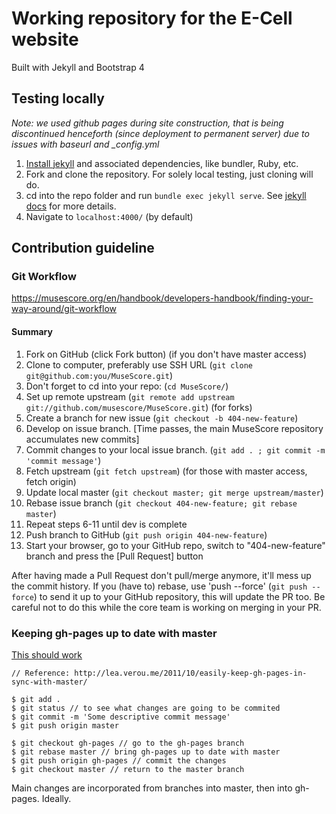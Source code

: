 # Working repository for the E-Cell website

Built with Jekyll and Bootstrap 4

## Testing locally

*Note: we used github pages during site construction, that is being discontinued henceforth (since deployment to permanent server) due to issues with baseurl and _config.yml*

1. [Install jekyll](https://jekyllrb.com/docs/installation/) and associated dependencies, like bundler, Ruby, etc.
2. Fork and clone the repository. For solely local testing, just cloning will do.
3. cd into the repo folder and run `bundle exec jekyll serve`. See [jekyll docs](https://jekyllrb.com/docs/usage/) for more details.
4. Navigate to `localhost:4000/` (by default)

## Contribution guideline

### Git Workflow

https://musescore.org/en/handbook/developers-handbook/finding-your-way-around/git-workflow

#### Summary

1. Fork on GitHub (click Fork button) (if you don't have master access)
2. Clone to computer, preferably use SSH URL (`git clone git@github.com:you/MuseScore.git`)
3. Don't forget to cd into your repo: (`cd MuseScore/`)
4. Set up remote upstream (`git remote add upstream git://github.com/musescore/MuseScore.git`) (for forks)
5. Create a branch for new issue (`git checkout -b 404-new-feature`)
6. Develop on issue branch. [Time passes, the main MuseScore repository accumulates new commits]
7. Commit changes to your local issue branch. (`git add . ; git commit -m 'commit message'`)
8. Fetch upstream (`git fetch upstream`) (for those with master access, fetch origin)
9. Update local master (`git checkout master; git merge upstream/master`)
10. Rebase issue branch (`git checkout 404-new-feature; git rebase master`)
11. Repeat steps 6-11 until dev is complete
12. Push branch to GitHub (`git push origin 404-new-feature`)
13. Start your browser, go to your GitHub repo, switch to "404-new-feature" branch and press the [Pull Request] button

After having made a Pull Request don't pull/merge anymore, it'll mess up the commit history. If you (have to) rebase, use 'push --force' (`git push --force`) to send it up to your GitHub repository, this will update the PR too. Be careful not to do this while the core team is working on merging in your PR.

### Keeping gh-pages up to date with master

[This should work](https://gist.github.com/mandiwise/44d1edce18f2ffb14f63)

```
// Reference: http://lea.verou.me/2011/10/easily-keep-gh-pages-in-sync-with-master/

$ git add .
$ git status // to see what changes are going to be commited
$ git commit -m 'Some descriptive commit message'
$ git push origin master

$ git checkout gh-pages // go to the gh-pages branch
$ git rebase master // bring gh-pages up to date with master
$ git push origin gh-pages // commit the changes
$ git checkout master // return to the master branch
```

Main changes are incorporated from branches into master, then into gh-pages. Ideally.
